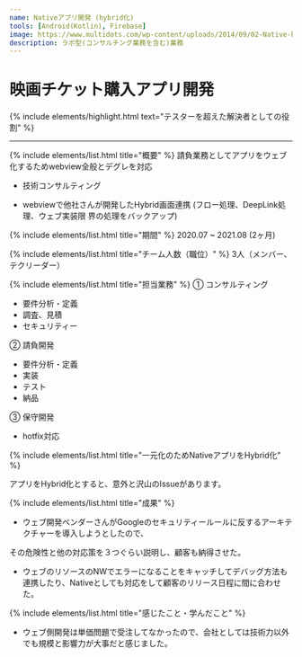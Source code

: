 ```yaml
---
name: Nativeアプリ開発 (hybrid化)
tools: [Android(Kotlin), Firebase]
image: https://www.multidots.com/wp-content/uploads/2014/09/02-Native-hybrid.jpg?quality=90
description: ラボ型(コンサルチング業務を含む)業務
---
```


# 映画チケット購入アプリ開発

{% include elements/highlight.html text="テスターを超えた解決者としての役割" %}

---
{% include elements/list.html title="概要" %}
請負業務としてアプリをウェブ化するためwebview全般とデグレを対応

- 技術コンサルティング

- webviewで他社さんが開発したHybrid画面連携 (フロー処理、DeepLink処理、ウェブ実装限 界の処理をバックアップ)

{% include elements/list.html title="期間" %}
2020.07 ~ 2021.08 (2ヶ月)

{% include elements/list.html title="チーム人数（職位）" %}
3人（メンバー、テクリーダー）

{% include elements/list.html title="担当業務" %}
① コンサルティング 
- 要件分析・定義 
- 調査、見積
- セキュリティー

② 請負開発 
- 要件分析・定義 
- 実装
- テスト
- 納品

③ 保守開発
- hotfix対応


{% include elements/list.html title="一元化のためNativeアプリをHybrid化" %}

アプリをHybrid化とすると、意外と沢山のIssueがあります。


{% include elements/list.html title="成果" %}

- ウェブ開発ベンダーさんがGoogleのセキュリティールールに反するアーキテクチャーを導入しようとしたので、

その危険性と他の対応策を３つぐらい説明し、顧客も納得させた。

- ウェブのリソースのNWでエラーになることをキャッチしてデバッグ方法も連携したり、Nativeとしても対応をして顧客のリリース日程に間に合わせた。


{% include elements/list.html title="感じたこと・学んだこと" %}
- ウェブ側開発は単価問題で受注してなかったので、会社としては技術力以外でも規模と影響力が大事だと感じました。
